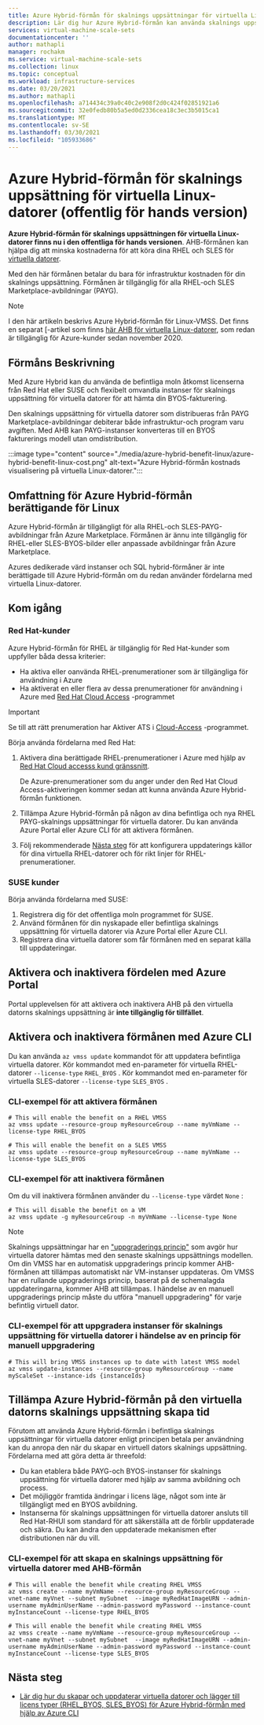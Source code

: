 ```yaml
---
title: Azure Hybrid-förmån för skalnings uppsättningar för virtuella Linux-datorer
description: Lär dig hur Azure Hybrid-förmån kan använda skalnings uppsättningen för virtuella datorer för att hjälpa dig att spara pengar på dina virtuella Linux-datorer som körs på Azure.
services: virtual-machine-scale-sets
documentationcenter: ''
author: mathapli
manager: rochakm
ms.service: virtual-machine-scale-sets
ms.collection: linux
ms.topic: conceptual
ms.workload: infrastructure-services
ms.date: 03/20/2021
ms.author: mathapli
ms.openlocfilehash: a714434c39a0c40c2e908f2d0c424f02851921a6
ms.sourcegitcommit: 32e0fedb80b5a5ed0d2336cea18c3ec3b5015ca1
ms.translationtype: MT
ms.contentlocale: sv-SE
ms.lasthandoff: 03/30/2021
ms.locfileid: "105933686"
---
```

# <a name="azure-hybrid-benefit-for-linux-virtual-machine-scale-set-public-preview"></a>Azure Hybrid-förmån för skalnings uppsättning för virtuella Linux-datorer (offentlig för hands version)

**Azure Hybrid-förmån för skalnings uppsättningen för virtuella Linux-datorer finns nu i den offentliga för hands versionen**. AHB-förmånen kan hjälpa dig att minska kostnaderna för att köra dina RHEL och SLES för [virtuella datorer](https://docs.microsoft.com/azure/virtual-machine-scale-sets/overview).

Med den här förmånen betalar du bara för infrastruktur kostnaden för din skalnings uppsättning. Förmånen är tillgänglig för alla RHEL-och SLES Marketplace-avbildningar (PAYG).


>[!NOTE]
> I den här artikeln beskrivs Azure Hybrid-förmån för Linux-VMSS. Det finns en separat [-artikel som finns [här AHB för virtuella Linux-datorer](https://docs.microsoft.com/azure/virtual-machines/linux/azure-hybrid-benefit-linux), som redan är tillgänglig för Azure-kunder sedan november 2020.

## <a name="benefit-description"></a>Förmåns Beskrivning
Med Azure Hybrid kan du använda de befintliga moln åtkomst licenserna från Red Hat eller SUSE och flexibelt omvandla instanser för skalnings uppsättning för virtuella datorer för att hämta din BYOS-fakturering. 

Den skalnings uppsättning för virtuella datorer som distribueras från PAYG Marketplace-avbildningar debiterar både infrastruktur-och program varu avgiften. Med AHB kan PAYG-instanser konverteras till en BYOS fakturerings modell utan omdistribution.

:::image type="content" source="./media/azure-hybrid-benefit-linux/azure-hybrid-benefit-linux-cost.png" alt-text="Azure Hybrid-förmån kostnads visualisering på virtuella Linux-datorer.":::

## <a name="scope-of-azure-hybrid-benefit-eligibility-for-linux"></a>Omfattning för Azure Hybrid-förmån berättigande för Linux
Azure Hybrid-förmån är tillgängligt för alla RHEL-och SLES-PAYG-avbildningar från Azure Marketplace. Förmånen är ännu inte tillgänglig för RHEL-eller SLES-BYOS-bilder eller anpassade avbildningar från Azure Marketplace.

Azures dedikerade värd instanser och SQL hybrid-förmåner är inte berättigade till Azure Hybrid-förmån om du redan använder fördelarna med virtuella Linux-datorer.

## <a name="get-started"></a>Kom igång

### <a name="red-hat-customers"></a>Red Hat-kunder

Azure Hybrid-förmån för RHEL är tillgänglig för Red Hat-kunder som uppfyller båda dessa kriterier:

- Ha aktiva eller oanvända RHEL-prenumerationer som är tillgängliga för användning i Azure
- Ha aktiverat en eller flera av dessa prenumerationer för användning i Azure med [Red Hat Cloud Access](https://www.redhat.com/en/technologies/cloud-computing/cloud-access) -programmet

> [!IMPORTANT]
> Se till att rätt prenumeration har Aktiver ATS i [Cloud-Access](https://www.redhat.com/en/technologies/cloud-computing/cloud-access) -programmet.

Börja använda fördelarna med Red Hat:

1. Aktivera dina berättigade RHEL-prenumerationer i Azure med hjälp av [Red Hat Cloud accesss kund gränssnitt](https://access.redhat.com/management/cloud).

   De Azure-prenumerationer som du anger under den Red Hat Cloud Access-aktiveringen kommer sedan att kunna använda Azure Hybrid-förmån funktionen.
1. Tillämpa Azure Hybrid-förmån på någon av dina befintliga och nya RHEL PAYG-skalnings uppsättningar för virtuella datorer. Du kan använda Azure Portal eller Azure CLI för att aktivera förmånen.
1. Följ rekommenderade [Nästa steg](https://access.redhat.com/articles/5419341) för att konfigurera uppdaterings källor för dina virtuella RHEL-datorer och för rikt linjer för RHEL-prenumerationer.


### <a name="suse-customers"></a>SUSE kunder

Börja använda fördelarna med SUSE:

1. Registrera dig för det offentliga moln programmet för SUSE.
1. Använd förmånen för din nyskapade eller befintliga skalnings uppsättning för virtuella datorer via Azure Portal eller Azure CLI.
1. Registrera dina virtuella datorer som får förmånen med en separat källa till uppdateringar.


## <a name="enable-and-disable-the-benefit-on-azure-portal"></a>Aktivera och inaktivera fördelen med Azure Portal 
Portal upplevelsen för att aktivera och inaktivera AHB på den virtuella datorns skalnings uppsättning är **inte tillgänglig för tillfället**.

## <a name="enable-and-disable-the-benefit-using-azure-cli"></a>Aktivera och inaktivera förmånen med Azure CLI

Du kan använda `az vmss update` kommandot för att uppdatera befintliga virtuella datorer. Kör kommandot med en-parameter för virtuella RHEL-datorer `--license-type` `RHEL_BYOS` . Kör kommandot med en-parameter för virtuella SLES-datorer `--license-type` `SLES_BYOS` .

### <a name="cli-example-to-enable-the-benefit"></a>CLI-exempel för att aktivera förmånen
```azurecli
# This will enable the benefit on a RHEL VMSS
az vmss update --resource-group myResourceGroup --name myVmName --license-type RHEL_BYOS

# This will enable the benefit on a SLES VMSS
az vmss update --resource-group myResourceGroup --name myVmName --license-type SLES_BYOS
```
### <a name="cli-example-to-disable-the-benefit"></a>CLI-exempel för att inaktivera förmånen
Om du vill inaktivera förmånen använder du `--license-type` värdet `None` :

```azurecli
# This will disable the benefit on a VM
az vmss update -g myResourceGroup -n myVmName --license-type None
```

>[!NOTE]
> Skalnings uppsättningar har en ["uppgraderings princip"](https://docs.microsoft.com/azure/virtual-machine-scale-sets/virtual-machine-scale-sets-upgrade-scale-set#how-to-bring-vms-up-to-date-with-the-latest-scale-set-model) som avgör hur virtuella datorer hämtas med den senaste skalnings uppsättnings modellen. Om din VMSS har en automatisk uppgraderings princip kommer AHB-förmånen att tillämpas automatiskt när VM-instanser uppdateras. Om VMSS har en rullande uppgraderings princip, baserat på de schemalagda uppdateringarna, kommer AHB att tillämpas.
I händelse av en manuell uppgraderings princip måste du utföra "manuell uppgradering" för varje befintlig virtuell dator.  

### <a name="cli-example-to-upgrade-virtual-machine-scale-set-instances-in-case-of-manual-upgrade-policy"></a>CLI-exempel för att uppgradera instanser för skalnings uppsättning för virtuella datorer i händelse av en princip för manuell uppgradering 
```azurecli
# This will bring VMSS instances up to date with latest VMSS model 
az vmss update-instances --resource-group myResourceGroup --name myScaleSet --instance-ids {instanceIds}
```

## <a name="apply-the-azure-hybrid-benefit-at-virtual-machine-scale-set-create-time"></a>Tillämpa Azure Hybrid-förmån på den virtuella datorns skalnings uppsättning skapa tid 
Förutom att använda Azure Hybrid-förmån i befintliga skalnings uppsättningar för virtuella datorer enligt principen betala per användning kan du anropa den när du skapar en virtuell dators skalnings uppsättning. Fördelarna med att göra detta är threefold:
- Du kan etablera både PAYG-och BYOS-instanser för skalnings uppsättning för virtuella datorer med hjälp av samma avbildning och process.
- Det möjliggör framtida ändringar i licens läge, något som inte är tillgängligt med en BYOS avbildning.
- Instanserna för skalnings uppsättningen för virtuella datorer ansluts till Red Hat-RHUI som standard för att säkerställa att de förblir uppdaterade och säkra. Du kan ändra den uppdaterade mekanismen efter distributionen när du vill.

### <a name="cli-example-to-create-virtual-machine-scale-set-with-ahb-benefit"></a>CLI-exempel för att skapa en skalnings uppsättning för virtuella datorer med AHB-förmån
```azurecli
# This will enable the benefit while creating RHEL VMSS
az vmss create --name myVmName --resource-group myResourceGroup --vnet-name myVnet --subnet mySubnet  --image myRedHatImageURN --admin-username myAdminUserName --admin-password myPassword --instance-count myInstanceCount --license-type RHEL_BYOS 

# This will enable the benefit while creating RHEL VMSS
az vmss create --name myVmName --resource-group myResourceGroup --vnet-name myVnet --subnet mySubnet  --image myRedHatImageURN --admin-username myAdminUserName --admin-password myPassword --instance-count myInstanceCount --license-type SLES_BYOS
```

## <a name="next-steps"></a>Nästa steg
* [Lär dig hur du skapar och uppdaterar virtuella datorer och lägger till licens typer (RHEL_BYOS, SLES_BYOS) för Azure Hybrid-förmån med hjälp av Azure CLI](/cli/azure/vmss)
